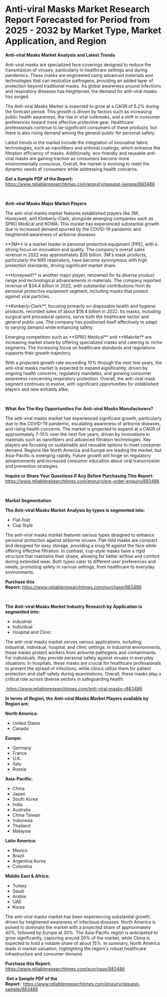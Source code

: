 <p><h1>Anti-viral Masks Market Research Report Forecasted for Period from 2025 -  2032 by Market Type, Market Application, and Region</h1></p><p><strong>Anti-viral Masks Market Analysis and Latest Trends</strong></p>
<p><p>Anti-viral masks are specialized face coverings designed to reduce the transmission of viruses, particularly in healthcare settings and during pandemics. These masks are engineered using advanced materials and technologies that can neutralize pathogens, providing an added layer of protection beyond traditional masks. As global awareness around infections and respiratory diseases has heightened, the demand for anti-viral masks has surged.</p><p>The Anti-viral Masks Market is expected to grow at a CAGR of 5.2% during the forecast period. This growth is driven by factors such as increasing public health awareness, the rise in viral outbreaks, and a shift in consumer preferences toward more effective protective gear. Healthcare professionals continue to be significant consumers of these products, but there is also rising demand among the general public for personal safety.</p><p>Latest trends in the market include the integration of innovative fabric technologies, such as nanofibers and antiviral coatings, which enhance the filtration efficiency of masks. Additionally, eco-friendly and reusable anti-viral masks are gaining traction as consumers become more environmentally conscious. Overall, the market is evolving to meet the dynamic needs of consumers while addressing health concerns.</p></p>
<p><strong>Get a Sample PDF of the Report:&nbsp;</strong> <a href="https://www.reliableresearchtimes.com/enquiry/request-sample/883486?utm_campaign=3061&utm_medium=2&utm_source=Github&utm_content=ia&utm_term=14042025&utm_id=anti-viral-masks">https://www.reliableresearchtimes.com/enquiry/request-sample/883486</a></p>
<p>&nbsp;</p>
<p><strong>Anti-viral Masks Major Market Players</strong></p>
<p><p>The anti-viral masks market features established players like 3M, Honeywell, and Kimberly-Clark, alongside emerging companies such as SPRO Medical and KOWA. This market has experienced substantial growth due to increased demand spurred by the COVID-19 pandemic and heightened awareness of airborne diseases.</p><p>**3M** is a market leader in personal protective equipment (PPE), with a strong focus on innovation and quality. The company's overall sales revenue in 2022 was approximately $35 billion. 3M's mask products, particularly the N95 respirators, have become synonymous with high protection standards, driving significant market share.</p><p>**Honeywell** is another major player, renowned for its diverse product range and technological advancements in materials. The company reported revenue of $34.4 billion in 2022, with substantial contributions from its personal protective equipment segment, including masks that protect against viral particles.</p><p>**Kimberly-Clark**, focusing primarily on disposable health and hygiene products, recorded sales of about $19.4 billion in 2022. Its masks, including surgical and procedural options, serve both the healthcare sector and general public use. The company has positioned itself effectively to adapt to varying demand while enhancing safety.</p><p>Emerging competitors such as **SPRO Medical** and **Makrite** are increasing market share by offering specialized masks and catering to niche segments. The increasing focus on healthcare standards and regulations supports their growth trajectory. </p><p>With a projected growth rate exceeding 10% through the next few years, the anti-viral masks market is expected to expand significantly, driven by ongoing health concerns, regulatory mandates, and growing consumer awareness concerning respiratory protection. Overall, the anti-viral mask segment continues to evolve, with significant opportunities for established players and new entrants alike.</p></p>
<p>&nbsp;</p>
<p><strong>What Are The Key Opportunities For Anti-viral Masks Manufacturers?</strong></p>
<p><p>The anti-viral masks market has experienced significant growth, particularly due to the COVID-19 pandemic, escalating awareness of airborne diseases, and rising health concerns. The market is projected to expand at a CAGR of approximately 7-10% over the next five years, driven by innovations in materials such as nanofibers and advanced filtration technologies. Key players are focusing on sustainable and reusable options to meet consumer demand. Regions like North America and Europe are leading the market, but Asia-Pacific is emerging rapidly. Future growth will hinge on regulatory advancements and increased consumer education about viral transmission and prevention strategies.</p></p>
<p><strong>Inquire or Share Your Questions If Any Before Purchasing This Report:</strong> <a href="https://www.reliableresearchtimes.com/enquiry/pre-order-enquiry/883486?utm_campaign=3061&utm_medium=2&utm_source=Github&utm_content=ia&utm_term=14042025&utm_id=anti-viral-masks">https://www.reliableresearchtimes.com/enquiry/pre-order-enquiry/883486</a></p>
<p>&nbsp;</p>
<p><strong>Market Segmentation</strong></p>
<p><strong>The Anti-viral Masks Market Analysis by types is segmented into:</strong></p>
<p><ul><li>Flat-fold</li><li>Cup Style</li></ul></p>
<p><p>The anti-viral masks market features various types designed to enhance personal protection against airborne viruses. Flat-fold masks are compact and designed for easy storage, providing a snug fit against the face while offering effective filtration. In contrast, cup-style masks have a rigid structure that maintains their shape, allowing for better airflow and comfort during extended wear. Both types cater to different user preferences and needs, promoting safety in various settings, from healthcare to everyday environments.</p></p>
<p><strong>Purchase this Report:&nbsp;</strong><a href="https://www.reliableresearchtimes.com/purchase/883486?utm_campaign=3061&utm_medium=2&utm_source=Github&utm_content=ia&utm_term=14042025&utm_id=anti-viral-masks">https://www.reliableresearchtimes.com/purchase/883486</a></p>
<p>&nbsp;</p>
<p><strong>The Anti-viral Masks Market Industry Research by Application is segmented into:</strong></p>
<p><ul><li>Industrial</li><li>Individual</li><li>Hospital and Clinic</li></ul></p>
<p><p>The anti-viral masks market serves various applications, including industrial, individual, hospital, and clinic settings. In industrial environments, these masks protect workers from airborne pathogens and contaminants. For individuals, they provide personal safety against viruses in everyday situations. In hospitals, these masks are crucial for healthcare professionals to prevent the spread of infections, while clinics utilize them for patient protection and staff safety during examinations. Overall, these masks play a critical role across diverse sectors in safeguarding health.</p></p>
<p><a href="https://www.reliableresearchtimes.com/anti-viral-masks-r883486?utm_campaign=3061&utm_medium=2&utm_source=Github&utm_content=ia&utm_term=14042025&utm_id=anti-viral-masks">&nbsp;https://www.reliableresearchtimes.com/anti-viral-masks-r883486</a></p>
<p><strong>In terms of Region, the Anti-viral Masks Market Players available by Region are:</strong></p>
<p>
    <p> <strong> North America: </strong>
        <ul>
            <li>United States</li>
            <li>Canada</li>
        </ul>
        </p> 
    <p> <strong> Europe: </strong>
        <ul>
            <li>Germany</li>
            <li>France</li>
            <li>U.K.</li>
            <li>Italy</li>
            <li>Russia</li>
        </ul>
        </p> 
    <p> <strong> Asia-Pacific: </strong>
        <ul>
            <li>China</li>
            <li>Japan</li>
            <li>South Korea</li>
            <li>India</li>
            <li>Australia</li>
            <li>China Taiwan</li>
            <li>Indonesia</li>
            <li>Thailand</li>
            <li>Malaysia</li>
        </ul>
        </p> 
    <p> <strong> Latin America: </strong>
        <ul>
            <li>Mexico</li>
            <li>Brazil</li>
            <li>Argentina Korea</li>
            <li>Colombia</li>
        </ul>
        </p> 
    <p> <strong> Middle East & Africa: </strong>
        <ul>
            <li>Turkey</li>
            <li>Saudi</li>
            <li>Arabia</li>
            <li>UAE</li>
            <li>Korea</li>
        </ul>
    </p>
    </p>
<p><p>The anti-viral masks market has been experiencing substantial growth, driven by heightened awareness of infectious diseases. North America is poised to dominate the market with a projected share of approximately 40%, followed by Europe at 30%. The Asia-Pacific region is anticipated to grow significantly, capturing around 20% of the market, while China is expected to hold a notable share of about 15%. In summary, North America leads in market valuation, highlighting the region's robust healthcare infrastructure and consumer demand.</p></p>
<p><strong>Purchase this Report: </strong><a href="https://www.reliableresearchtimes.com/purchase/883486?utm_campaign=3061&utm_medium=2&utm_source=Github&utm_content=ia&utm_term=14042025&utm_id=anti-viral-masks">https://www.reliableresearchtimes.com/purchase/883486</a></p>
<p>&nbsp;<strong>Get a Sample PDF of the Report:&nbsp;&nbsp;</strong><a href="https://www.reliableresearchtimes.com/enquiry/request-sample/883486?utm_campaign=3061&utm_medium=2&utm_source=Github&utm_content=ia&utm_term=14042025&utm_id=anti-viral-masks">https://www.reliableresearchtimes.com/enquiry/request-sample/883486</a></p>
<p><strong></strong></p>
<p><p></p><p></p><p></p></p>